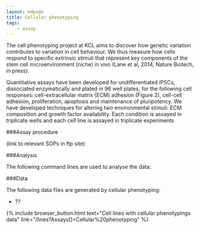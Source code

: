 ```yaml
---
layout: mdpage
title: Cellular phenotyping
tags:
    - assay
---
```


The cell phenotyping project at KCL aims to discover how genetic variation
contributes to variation in cell behaviour. We thus measure how cells respond
to specific extrinsic stimuli that represent key components of the stem cell
microenvironment (niche) in vivo (Lane et al, 2014, Nature Biotech, in press).

Quantitative assays have been developed for undifferentiated iPSCs, dissociated
enzymatically and plated in 96 well plates, for the following cell responses:
cell-extracellular matrix (ECM) adhesion (Figure 2), cell-cell adhesion,
proliferation, apoptosis and maintenance of pluripotency. We have developed
techniques for altering two environmental stimuli: ECM composition and
growth factor availability. Each condition is assayed in triplicate wells and
each cell line is assayed in triplicate experiments

###Assay procedure

(link to relevant SOPs in ftp site)

###Analysis

The following command lines are used to analyse the data:

###Data

The following data files are generated by cellular phenotyping:

*   ??

{% include browser_button.html text="Cell lines with cellular phenotypings data" link="/lines?Assays[]=Cellular%20phenotyping" %}
